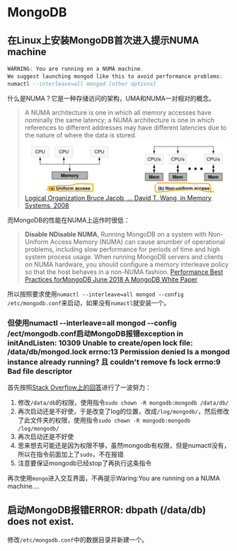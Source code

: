 # MongoDB

## 在Linux上安装MongoDB首次进入提示NUMA machine

```a
WARNING: You are running on a NUMA machine.
We suggest launching mongod like this to avoid performance problems:
numactl --interleave=all mongod [other options]
```

什么是NUMA？它是一种存储访问的架构，UMA和NUMA一对相对的概念。

> A NUMA architecture
> is one in which all memory accesses have nominally the same latency; a NUMA
> architecture is one in which references to different addresses may have different
> latencies due to the nature of where the data is stored. 
> ![NUMA & UMA](../img/NUMA&UMA.png)
> [Logical Organization Bruce Jacob, ... David T. Wang, in Memory Systems, 2008]()

而MongoDB的性能在NUMA上运作时很低：

> **Disable NDisable NUMA**, Running MongoDB on a system with Non-Uniform Access Memory (NUMA) can cause anumber of operational problems, including slow performance for periods of time and high system process usage. When running MongoDB servers and clients on NUMA hardware, you should configure a memory interleave policy so that the host behaves in a non-NUMA fashion.
> [Performance Best Practices forMongoDB June 2018 A MongoDB White Paper]()

所以按照要求使用`numactl --interleave=all mongod --config /etc/mongodb.conf`来启动，如果没有`numactl`就安装一个。

### 但使用numactl --interleave=all mongod --config /ect/mongodb.conf启动MongoDB报错exception in initAndListen: 10309 Unable to create/open lock file: /data/db/mongod.lock errno:13 Permission denied Is a mongod instance already running? 且 couldn't remove fs lock errno:9 Bad file descriptor

首先按照[Stack Overflow上的回答](https://stackoverflow.com/questions/15229412/unable-to-create-open-lock-file-data-mongod-lock-errno13-permission-denied)进行了一波努力：

1. 修改`/data/db`的权限，使用指令`sudo chown -R mongodb:mongodb /data/db/`
2. 再次启动还是不好使，于是改变了log的位置，改成`/log/mongodb/`，然后修改了此文件夹的权限，使用指令`sudo chown -R mongodb:mongodb /log/mongodb/`
3. 再次启动还是不好使
4. 思来想去可能还是因为权限不够，虽然mongodb有权限，但是numactl没有，所以在指令前面加上了`sudo`，不在报错
5. 注意要保证mongodb已经stop了再执行这条指令

再次使用`mongo`进入交互界面，不再提示Waring:You are running on a NUMA machine....

## 启动MongoDB报错ERROR: dbpath (/data/db) does not exist.

修改`/etc/mongodb.conf`中的数据目录并新建一个。



